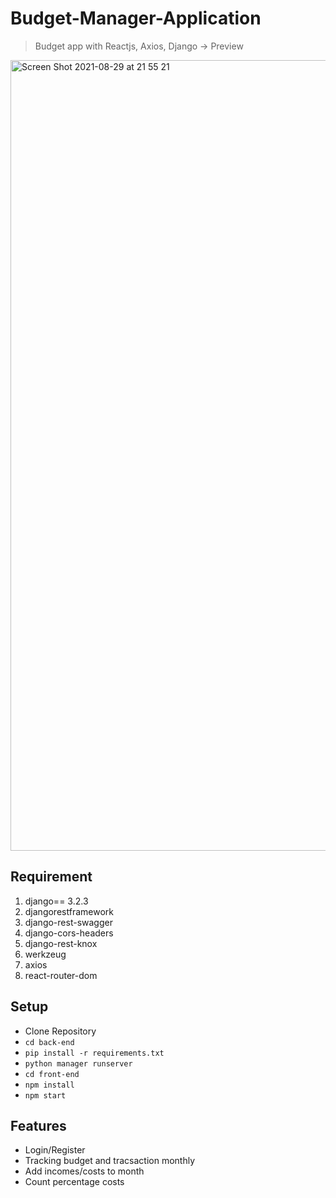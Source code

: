 # Budget-Manager-Application
> Budget app with Reactjs, Axios, Django -> Preview
<img width="1265" alt="Screen Shot 2021-08-29 at 21 55 21" src="https://user-images.githubusercontent.com/53270216/131255796-ccc31e1e-4021-4e1c-91b9-05b7fd93e1e9.png">

## Requirement
1. django== 3.2.3
2. djangorestframework
3. django-rest-swagger
4. django-cors-headers
5. django-rest-knox
6. werkzeug
7. axios
8. react-router-dom
## Setup

- Clone Repository
- `cd back-end`
- `pip install -r requirements.txt`
- `python manager runserver`
- `cd front-end`
- `npm install`
- `npm start`

## Features
- Login/Register
- Tracking budget and tracsaction monthly 
- Add incomes/costs to month
- Count percentage costs


